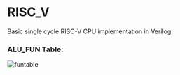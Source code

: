 # RISC_V
Basic single cycle RISC-V CPU implementation in Verilog.


### ALU_FUN Table:
![funtable](rsc/Blockdiagram.jpg)
